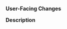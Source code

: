 **User-Facing Changes**

<!-- will be used as a changelog entry -->

**Description**

<!-- link relevant GitHub issues -->
<!-- add `docs` label if this PR requires documentation updates -->
<!-- add relevant metric tracking for experimental / new features -->
